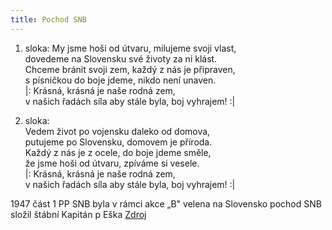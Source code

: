 ```yaml
---
title: Pochod SNB
---
```


1. sloka:
My jsme hoši od útvaru, milujeme svoji vlast,  
dovedeme na Slovensku své životy za ni klást.  
Chceme bránit svoji zem, každý z nás je připraven,  
s písničkou do boje jdeme, nikdo není unaven.  
|: Krásná, krásná je naše rodná zem,  
v našich řadách síla aby stále byla, boj vyhrajem! :|

2. sloka:  
Vedem život po vojensku daleko od domova,  
putujeme po Slovensku, domovem je příroda.  
Každý z nás je z ocele, do boje jdeme směle,  
že jsme hoši od útvaru, zpíváme si vesele.  
|: Krásná, krásná je naše rodná zem,  
v našich řadách síla aby stále byla, boj vyhrajem! :|  

1947 část 1 PP SNB byla v rámci akce „B" velena na Slovensko
pochod SNB složil štábní Kapitán p Eška
[Zdroj](https://hranicari.eu/2-uncategorised/348-pochod-snb.html)